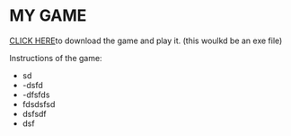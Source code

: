 
# MY GAME

[CLICK HERE](https://regentuniverse.com)to download the game and play it. (this woulkd be an exe file)

Instructions of the game:


- sd
- -dsfd
- -dfsfds
- fdsdsfsd
- dsfsdf
- dsf
